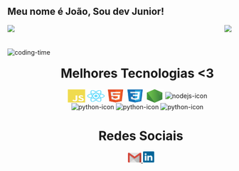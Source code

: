 ## Meu nome é João, Sou dev Junior!

<div>
  
  <img  height="180em" src="https://github-readme-stats.vercel.app/api?username=salles18&show_icons=true&theme=dark&include_all_commits=true&count_private=true"/>
  <img align="right" height="180em" src="https://github-readme-stats.vercel.app/api/top-langs/?username=LuigiGF&layout=compact&langs_count=16&theme=great-gatsby"/>
</div>

<br>

<div  align="center"> 
  <div style="display: inline_block"><br>
    <img align="left" height="250" alt="coding-time" src="code.gif">
    <h1 align="center">Melhores Tecnologias <3</h1>
    <img align="center" height="30" width="40" alt="js-icon"  src="https://raw.githubusercontent.com/devicons/devicon/master/icons/javascript/javascript-plain.svg">
    <img align="center" height="30" width="40" alt="react-icon" src="https://raw.githubusercontent.com/devicons/devicon/master/icons/react/react-original.svg">
    <img align="center" height="30" width="40" alt="html-icon" src="https://raw.githubusercontent.com/devicons/devicon/master/icons/html5/html5-original.svg">
    <img align="center" height="30" width="40" alt="css-icon" src="https://raw.githubusercontent.com/devicons/devicon/master/icons/css3/css3-original.svg">
    <img align="center" height="30" width="40" alt="nodejs-icon" src="https://raw.githubusercontent.com/devicons/devicon/master/icons/nodejs/nodejs-original.svg">
    <img align="center" height="30" width="40" alt="nodejs-icon" src="https://raw.githubusercontent.com/jmnote/z-icons/master/svg/cpp.svg">
    <img align="center" height="30" width="40" alt="python-icon" src="https://cdn.jsdelivr.net/gh/devicons/devicon/icons/python/python-original-wordmark.svg">
    <img align="center" height="30" width="40" alt="python-icon" src="https://cdn.jsdelivr.net/gh/devicons/devicon/icons/vscode/vscode-original-wordmark.svg">
    <img align="center" height="30" width="40" alt="python-icon" src="https://cdn.jsdelivr.net/gh/devicons/devicon/icons/php/php-original.svg"> 
   </div>
    <h1 align="center">Redes Sociais</h1>
    <a href = "mailto: jv.salles2015@gmail.com">
      <img width="30" src="gmail.svg">
    </a>
    <a href = "https://www.linkedin.com/in/joão-salles-a160b0218/">
      <img width="25" src="linkedin.svg">
    </a>
   
</div>
  
